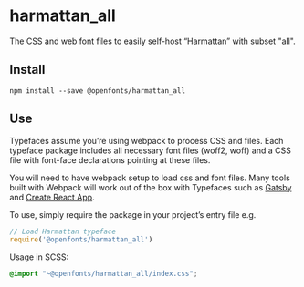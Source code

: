 
# harmattan_all

The CSS and web font files to easily self-host “Harmattan” with subset "all".

## Install

`npm install --save @openfonts/harmattan_all`

## Use

Typefaces assume you’re using webpack to process CSS and files. Each typeface
package includes all necessary font files (woff2, woff) and a CSS file with
font-face declarations pointing at these files.

You will need to have webpack setup to load css and font files. Many tools built
with Webpack will work out of the box with Typefaces such as [Gatsby](https://github.com/gatsbyjs/gatsby)
and [Create React App](https://github.com/facebookincubator/create-react-app).

To use, simply require the package in your project’s entry file e.g.

```javascript
// Load Harmattan typeface
require('@openfonts/harmattan_all')
```

Usage in SCSS:
```scss
@import "~@openfonts/harmattan_all/index.css";
```

